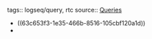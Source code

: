 tags:: logseq/query, rtc
source:: [Queries](https://docs.logseq.com/#/page/queries)

- ((63c653f3-1e35-466b-8516-105cbf120a1d))
-